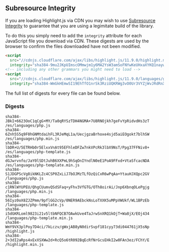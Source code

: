 ## Subresource Integrity

If you are loading Highlight.js via CDN you may wish to use [Subresource Integrity](https://developer.mozilla.org/en-US/docs/Web/Security/Subresource_Integrity) to guarantee that you are using a legimitate build of the library.

To do this you simply need to add the `integrity` attribute for each JavaScript file you download via CDN. These digests are used by the browser to confirm the files downloaded have not been modified.

```html
<script
  src="//cdnjs.cloudflare.com/ajax/libs/highlight.js/11.9.0/highlight.min.js"
  integrity="sha384-9mu2JKpUImscOMmwjm1y6MA2YsW3amSoFNYwKeUHxaXYKQ1naywWmamEGMdviEen"></script>
<!-- including any other grammars you might need to load -->
<script
  src="//cdnjs.cloudflare.com/ajax/libs/highlight.js/11.9.0/languages/go.min.js"
  integrity="sha384-WmGkHEmwSI19EhTfO1nrSk3RziUQKRWg3vO0Ur3VYZjWvJRdRnX4/scQg+S2w1fI"></script>
```

The full list of digests for every file can be found below.

### Digests

```
sha384-JBkI+6623OoC1qCgG+MY/Ta0qRYSzTDH4NGMA+7U8RNOjkh7geFvYpRidvdHs3zT /es/languages/php.js
sha384-6Znh5S5q9F0hGNMtdaihFL3RJeMqL1a/UecjgzaBrhoxe4sjd5aiEOgokt7blhSW /es/languages/php.min.js
sha384-lbDR+U/5ETRHb0r5ElxxVnAt95EFhleDFZw7nkVPcRk3lbX9NsT/Ppg37FFNiv8+ /es/languages/php-template.js
sha384-dGJwrvnfo/JaY0lSDtJuhB6XXPmL9hSqOnIYndlN0eE1PoA9FFxd+VtaSfcacNDA /es/languages/php-template.min.js
sha384-S1JDGPScVg8ikNKLZc4CSP0ZxLiJ7bOJMzTLfOzQiCxR6wPqAa+YtauHJXQpc2GV /languages/php.js
sha384-c1RNlWYUPEU/QhgCUumvQSdSFaq+yFhv3VfGTG/OTh8oirAi/Jnp6XbnqOLePgjg /languages/php.min.js
sha384-56Iyz0oX8ZJZPmm/9pflGG2cVp/0NER9AEbckNsLoTXXK5uMPpVWUkf/WL1BPzEb /languages/php-template.js
sha384-i5dGKRLoml9823i21v5ltbNFQCB7OAwkUve4TaJrwSnXRQ1kOjT+Wa8jX/EOj434 /languages/php-template.min.js
sha384-WmY9VX3plPoy7D4ci/7kLczv/gWxjAB8yN0dirSvpf181cyy73di044761jX5sNp /highlight.js
sha384-2+3dI2aRps4xExXSXWw2d+RcQ5o6tR092BqEcRfNrGcsEHkI2w0FAn3ez/FChY/E /highlight.min.js
```

